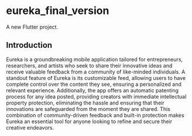 # eureka_final_version

A new Flutter project.

## Introduction

Eureka is a groundbreaking mobile application tailored for entrepreneurs, researchers,
and artists who seek to share their innovative ideas and receive valuable feedback from a
community of like-minded individuals. A standout feature of Eureka is its customizable
feed, allowing users to have complete control over the content they see, ensuring
a personalized and relevant experience. Additionally, the app offers an automatic
patenting process for any idea posted, providing creators with immediate intellectual
property protection, eliminating the hassle and ensuring that their innovations are
safeguarded from the moment they are shared. This combination of community-driven
feedback and built-in protection makes Eureka an essential tool for anyone looking to
refine and secure their creative endeavors.
